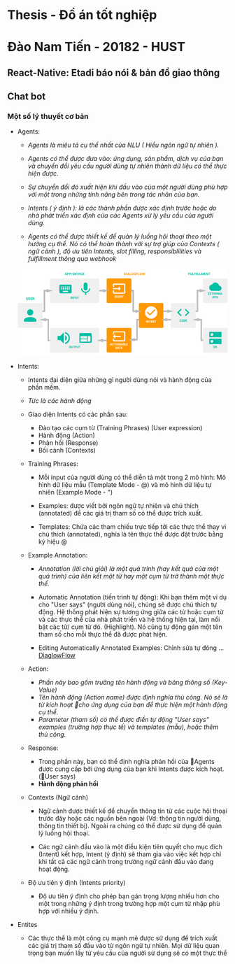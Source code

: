 # Thesis - Đồ án tốt nghiệp
# Đào Nam Tiến - 20182 - HUST

## React-Native: Etadi báo nói & bản đồ giao thông

## Chat bot

### Một số lý thuyết cơ bản

* Agents:
	- _Agents là miêu tả cụ thể nhất của NLU ( Hiểu ngôn ngữ tự nhiên )._

	- _Agents có thể được đưa vào: ứng dụng, sản phẩm, dịch vụ của bạn và chuyển đổi yêu cầu người dùng tự nhiên thành dữ liệu có thể thực hiện được._

	- _Sự chuyển đổi đó xuất hiện khi đầu vào của một người dùng phù hợp với một trong những tính năng bên trong tác nhân của bạn._

	- _Intents ( ý định ): là các thành phần được xác định trước hoặc do nhà phát triển xác định của các Agents xử lý yêu cầu của người dùng._

	- _Agents có thể được thiết kế để quản lý luồng hội thoại theo một hướng cụ thể.
	Nó có thể hoàn thành với sự trợ giúp của Contexts ( ngữ cảnh ), độ ưu tiên Intents, slot filling, responsiblilities và fulfillment thông qua webhook_
	
	![Agents](./img/agents.png)

* Intents: 
	- Intents đại diện giữa những gì người dùng nói và hành động của phần mềm.

	- _Tức là các hành động_

	- Giao diện Intents có các phần sau:
		-  Đào tạo các cụm từ (Training Phrases) (User expression)
		- Hành động (Action)
		- Phản hồi (Response)
		- Bối cảnh (Contexts)

	- Training Phrases: 
		- Mỗi input của người dùng có thể diễn tả một trong 2 mô hình: Mô hình dữ liệu mẫu (Template Mode - @) và mô hình dữ liệu tự nhiên (Example Mode - ")
		
		- Examples: được viết bởi ngôn ngữ tự nhiên và chú thích (annotated) để các giá trị tham số có thể được trích xuất.
		
		- Templates: Chứa các tham chiếu trực tiếp tới các thực thể thay vì chú thích (annotated), nghĩa là tên thực thể được đặt trước bằng ký hiệu @

	- Example Annotation:
		- _Annotation (lời chú giải) là một quá trình (hay kết quả của một quá trình) của liên kết một từ hay một cụm từ trở thành một thực thể._
		- Automatic Annotation (tiến trình tự động): 
			Khi bạn thêm một ví dụ cho "User says" (người dùng nói), chúng sẽ được chú thích tự động. Hệ thống phát hiện sự tương ứng giữa các từ hoặc cụm từ và các thực thể của nhà phát triển và hệ thống hiện tại, làm nổi bật các từ/ cụm từ đó. (Highlight). Nó cũng tự động gán một tên tham số cho mỗi thực thể đã được phát hiện.

		- Editing Automatically Annotated Examples: Chỉnh sửa tự đông
		... [DiaglowFlow](https://dialogflow.com/docs/intents)

	- Action: 
		- _Phần này bao gồm trường tên hành động và bảng thông số (Key-Value)_
		- _Tên hành động (Action name) được định nghĩa thủ công. Nó sẽ là từ kích hoạt cho ứng dụng của bạn để thực hiện một hành động cụ thể._
		- _Parameter (tham số) có thể được điền tự động "User says" examples (trường hợp thực tế) và templates (mẫu), hoặc thêm thủ công._

	- Response: 
		- Trong phần này, bạn có thể định nghĩa phản hồi của Agents được cung cấp bởi ứng dụng của bạn khi Intents được kích hoạt. (User says)
		- **Hành động phản hồi**

	- Contexts (Ngữ cảnh)
		- Ngữ cảnh được thiết kế để chuyển thông tin từ các cuộc hội thoại trước đây hoặc các nguồn bên ngoài (Vd: thông tin người dùng, thông tin thiết bị). Ngoài ra chúng có thể được sử dụng để quản lý luồng hội thoại.

		- Các ngữ cảnh đầu vào là một điều kiện tiên quyết cho mục đích (Intent) kết hợp, Intent (ý định) sẽ tham gia vào việc kết hợp chỉ khi tất cả các ngữ cảnh trong trường ngữ cảnh đầu vào đang hoạt động.

	- Độ ưu tiên ý định (Intents priority)
		- Độ ưu tiên ý định cho phép bạn gán trọng lượng nhiều hơn cho một trong những ý định trong trường hợp một cụm từ nhập phù hợp với nhiều ý định. 
* Entites
	- Các thực thể là một công cụ mạnh mẽ được sử dụng để trích xuất các giá trị tham số đầu vào từ ngôn ngữ tự nhiên. Mọi dữ liệu quan trọng bạn muốn lấy từ yêu cầu của người sử dụng sẽ có một thực thể 